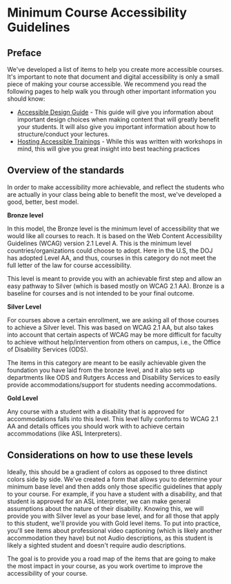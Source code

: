 # Minimum Course Accessibility Guidelines

## Preface
We've developed a list of items to help you create more accessible courses. It's important to note that document and digital accessibility is only a small piece of making your course accessible. We recommend you read the following pages to help walk you through other important information you should know:
* [Accessible Design Guide](https://github.com/jkhurdan/A11yTraining/wiki/Accessible-Content-Guide) - This guide will give you information about important design choices when making content that will greatly benefit your students. It will also give you important information about how to structure/conduct your lectures.
* [Hosting Accessible Trainings](https://github.com/jkhurdan/A11yTraining/wiki/Hosting-Accessible-Trainings) - While this was written with workshops in mind, this will give you great insight into best teaching practices

## Overview of the standards
In order to make accessibility more achievable, and reflect the students who are actually in your class being able to benefit the most, we've developed a good, better, best model. 

**Bronze level**
<p> In this model, the Bronze level is the minimum level of accessibility that we would like all courses to reach. It is based on the Web Content Accessibility Guidelines  (WCAG) version 2.1 Level A. This is the minimum level countries/organizations could choose to adopt. Here in the U.S, the DOJ has adopted Level AA, and thus, courses in this category do not meet the full letter of the law for course accessibility. 

This level is meant to provide you with an achievable first step and allow an easy pathway to Silver (which is based mostly on WCAG 2.1 AA). Bronze is a baseline for courses and is not intended to be your final outcome.

**Silver Level**
<p> For courses above a certain enrollment, we are asking all of those courses to achieve a Silver level. This was based on WCAG 2.1 AA, but also takes into account that certain aspects of WCAG may be more difficult for faculty to achieve without help/intervention from others on campus, i.e., the Office of Disability Services (ODS).

The items in this category are meant to be easily achievable given the foundation you have laid from the bronze level, and it also sets up departments like ODS and Rutgers Access and Disability Services to easily provide accommodations/support for students needing accommodations. 

**Gold Level**
<p> Any course with a student with a disability that is approved for accommodations falls into this level. This level fully conforms to WCAG 2.1 AA and details offices you should work with to achieve certain accommodations (like ASL Interpreters).

## Considerations on how to use these levels
Ideally, this should be a gradient of colors as opposed to three distinct colors side by side. We've created a form that allows you to determine your minimum base level and then adds only those specific guidelines that apply to your course. For example, if you have a student with a disability, and that student is approved for an ASL interpreter, we can make general assumptions about the nature of their disability. Knowing this, we will provide you with Silver level as your base level, and for all those that apply to this student, we'll provide you with Gold level items. To put into practice, you'll see items about professional video captioning (which is likely another accommodation they have) but not Audio descriptions, as this student is likely a sighted student and doesn't require audio descriptions.

The goal is to provide you a road map of the items that are going to make the most impact in your course, as you work overtime to improve the accessibility of your course. 
